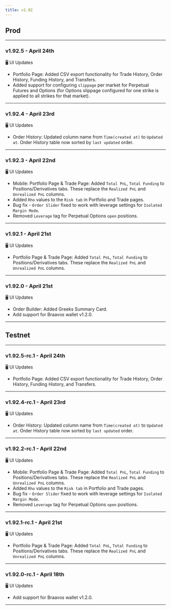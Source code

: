 ```yaml
---
title: v1.92
---
```

## Prod
---
### v1.92.5 - April 24th
🖥️  UI Updates
* Portfolio Page: Added CSV export functionality for Trade History, Order History, Funding History, and Transfers.
* Added support for configuring `slippage` per market for Perpetual Futures and Options (for Options slippage configured for one strike is applied to all strikes for that market).
---
### v1.92.4 - April 23rd
🖥️  UI Updates
* Order History: Updated column name from `Time(created at)` to `Updated at`. Order History table now sorted by `last updated` order.
---
### v1.92.3 - April 22nd
🖥️  UI Updates
* Mobile: Portfolio Page & Trade Page: Added `Total PnL`, `Total Funding` to Positions/Derivatives tabs. These replace the `Realized PnL` and `Unrealized PnL` columns.
* Added `Rho` values to the `Risk tab` in Portfolio and Trade pages.
* Bug fix - `Order Slider` fixed to work with leverage settings for `Isolated Margin Mode`.
* Removed `Leverage` tag for Perpetual Options `open` positions.
---
### v1.92.1 - April 21st
🖥️  UI Updates
* Portfolio Page & Trade Page: Added `Total PnL`, `Total Funding` to Positions/Derivatives tabs. These replace the `Realized PnL` and `Unrealized PnL` columns.
---
### v1.92.0 - April 21st
🖥️  UI Updates
* Order Builder: Added Greeks Summary Card.
* Add support for Braavos wallet v1.2.0.
---

## Testnet
---
### v1.92.5-rc.1 - April 24th
🖥️  UI Updates
* Portfolio Page: Added CSV export functionality for Trade History, Order History, Funding History, and Transfers.
---
### v1.92.4-rc.1 - April 23rd
🖥️  UI Updates
* Order History: Updated column name from `Time(created at)` to `Updated at`. Order History table now sorted by `last updated` order.
---
### v1.92.2-rc.1 - April 22nd
🖥️  UI Updates
* Mobile: Portfolio Page & Trade Page: Added `Total PnL`, `Total Funding` to Positions/Derivatives tabs. These replace the `Realized PnL` and `Unrealized PnL` columns.
* Added `Rho` values to the `Risk tab` in Portfolio and Trade pages.
* Bug fix - `Order Slider` fixed to work with leverage settings for `Isolated Margin Mode`.
* Removed `Leverage` tag for Perpetual Options `open` positions.
---
### v1.92.1-rc.1 - April 21st
🖥️  UI Updates
* Portfolio Page & Trade Page: Added `Total PnL`, `Total Funding` to Positions/Derivatives tabs. These replace the `Realized PnL` and `Unrealized PnL` columns.
---
### v1.92.0-rc.1 - April 18th
🖥️  UI Updates
* Add support for Braavos wallet v1.2.0.
---
